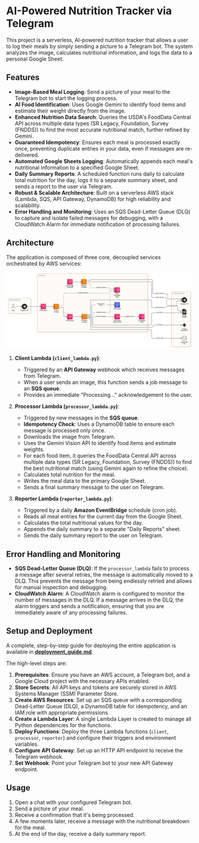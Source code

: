 # AI-Powered Nutrition Tracker via Telegram

This project is a serverless, AI-powered nutrition tracker that allows a user to log their meals by simply sending a picture to a Telegram bot. The system analyzes the image, calculates nutritional information, and logs the data to a personal Google Sheet.

## Features

- **Image-Based Meal Logging**: Send a picture of your meal to the Telegram bot to start the logging process.
- **AI Food Identification**: Uses Google Gemini to identify food items and estimate their weight directly from the image.
- **Enhanced Nutrition Data Search**: Queries the USDA's FoodData Central API across multiple data types (SR Legacy, Foundation, Survey (FNDDS)) to find the most accurate nutritional match, further refined by Gemini.
- **Guaranteed Idempotency**: Ensures each meal is processed exactly once, preventing duplicate entries in your data, even if messages are re-delivered.
- **Automated Google Sheets Logging**: Automatically appends each meal's nutritional information to a specified Google Sheet.
- **Daily Summary Reports**: A scheduled function runs daily to calculate total nutrition for the day, logs it to a separate summary sheet, and sends a report to the user via Telegram.
- **Robust & Scalable Architecture**: Built on a serverless AWS stack (Lambda, SQS, API Gateway, DynamoDB) for high reliability and scalability.
- **Error Handling and Monitoring**: Uses an SQS Dead-Letter Queue (DLQ) to capture and isolate failed messages for debugging, with a CloudWatch Alarm for immediate notification of processing failures.

## Architecture

The application is composed of three core, decoupled services orchestrated by AWS services:

![AI Nutrition Tracker Architecture Diagram](./images/architecture_diagram.png)

1.  **Client Lambda (`client_lambda.py`)**:
    -   Triggered by an **API Gateway** webhook which receives messages from Telegram.
    -   When a user sends an image, this function sends a job message to an **SQS queue**.
    -   Provides an immediate "Processing..." acknowledgement to the user.

2.  **Processor Lambda (`processor_lambda.py`)**:
    -   Triggered by new messages in the **SQS queue**.
    -   **Idempotency Check**: Uses a DynamoDB table to ensure each message is processed only once.
    -   Downloads the image from Telegram.
    -   Uses the Gemini Vision API to identify food items and estimate weights.
    -   For each food item, it queries the FoodData Central API across multiple data types (SR Legacy, Foundation, Survey (FNDDS)) to find the best nutritional match (using Gemini again to refine the choice).
    -   Calculates total nutrition for the meal.
    -   Writes the meal data to the primary Google Sheet.
    -   Sends a final summary message to the user on Telegram.

3.  **Reporter Lambda (`reporter_lambda.py`)**:
    -   Triggered by a daily **Amazon EventBridge** schedule (cron job).
    -   Reads all meal entries for the current day from the Google Sheet.
    -   Calculates the total nutritional values for the day.
    -   Appends the daily summary to a separate "Daily Reports" sheet.
    -   Sends the daily summary report to the user on Telegram.

## Error Handling and Monitoring

-   **SQS Dead-Letter Queue (DLQ)**: If the `processor_lambda` fails to process a message after several retries, the message is automatically moved to a DLQ. This prevents the message from being endlessly retried and allows for manual inspection and debugging.
-   **CloudWatch Alarm**: A CloudWatch alarm is configured to monitor the number of messages in the DLQ. If a message arrives in the DLQ, the alarm triggers and sends a notification, ensuring that you are immediately aware of any processing failures.

## Setup and Deployment

A complete, step-by-step guide for deploying the entire application is available in [**deployment_guide.md**](./deployment_guide.md).

The high-level steps are:
1.  **Prerequisites**: Ensure you have an AWS account, a Telegram bot, and a Google Cloud project with the necessary APIs enabled.
2.  **Store Secrets**: All API keys and tokens are securely stored in AWS Systems Manager (SSM) Parameter Store.
3.  **Create AWS Resources**: Set up an SQS queue with a corresponding Dead-Letter Queue (DLQ), a DynamoDB table for idempotency, and an IAM role with appropriate permissions.
4.  **Create a Lambda Layer**: A single Lambda Layer is created to manage all Python dependencies for the functions.
5.  **Deploy Functions**: Deploy the three Lambda functions (`client`, `processor`, `reporter`) and configure their triggers and environment variables.
6.  **Configure API Gateway**: Set up an HTTP API endpoint to receive the Telegram webhook.
7.  **Set Webhook**: Point your Telegram bot to your new API Gateway endpoint.

## Usage

1.  Open a chat with your configured Telegram bot.
2.  Send a picture of your meal.
3.  Receive a confirmation that it's being processed.
4.  A few moments later, receive a message with the nutritional breakdown for the meal.
5.  At the end of the day, receive a daily summary report.